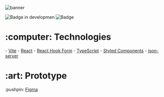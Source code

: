 ![banner](https://github.com/user-attachments/assets/584d64ad-f2e1-4578-bbfb-fd0c9e5c5d0b)

![Badge in developmen](http://img.shields.io/static/v1?label=STATUS&message=finished&color=GREEN&style=for-the-badge) 
![Badge](https://img.shields.io/badge/With-Rocketseat-%237159c1?style=for-the-badge&logo=purple)

<h1>:computer: Technologies</h1>
- <a href="https://vite.dev">Vite</a> 
- <a href="https://reactjs.org">React</a>
- <a href="https://www.react-hook-form.com">React Hook Form</a>
- <a href="https://www.typescriptlang.org">TypeScript</a>
- <a href="https://styled-components.com">Styled Components</a>
- <a href="https://github.com/typicode/json-server/tree/v0">json-server</a>

<h1>:art: Prototype</h1>
:pushpin: <a href=https://www.figma.com/design/izRSQA9i05DhVXgCS0Q3Pz/DT-Money-(Community)?node-id=0-1&node-type=canvas&t=4bZQlZ3jOW8uUqWU-0">Figma</a>
<br /><br />
